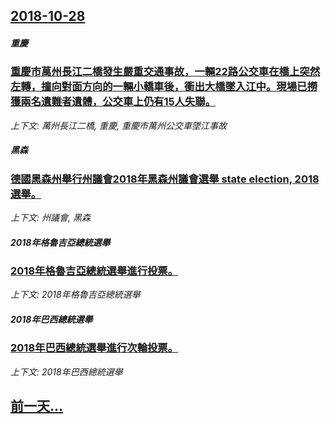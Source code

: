 ## [2018-10-28](/zh/news/2018/10/28/index.md)

##### 重慶
### [重慶市萬州長江二橋發生嚴重交通事故，一輛22路公交車在橋上突然左轉，撞向對面方向的一輛小轎車後，衝出大橋墜入江中。現場已撈獲兩名遺難者遺體，公交車上仍有15人失聯。 ](/zh/news/2018/10/28/重慶市萬州長江二橋發生嚴重交通事故-一輛22路公交車在橋上突然左轉-撞向對面方向的一輛小轎車後-衝出大橋墜入江中-現場已.md)
_上下文: 萬州長江二橋, 重慶, 重慶市萬州公交車墜江事故_

##### 黑森
### [德國黑森州舉行州議會2018年黑森州議會選舉 state election, 2018 選舉。 ](/zh/news/2018/10/28/德國黑森州舉行州議會2018年黑森州議會選舉-state-election-2018-選舉.md)
_上下文: 州議會, 黑森_

##### 2018年格魯吉亞總統選舉
### [2018年格魯吉亞總統選舉進行投票。 ](/zh/news/2018/10/28/2018年格魯吉亞總統選舉進行投票.md)
_上下文: 2018年格魯吉亞總統選舉_

##### 2018年巴西總統選舉
### [2018年巴西總統選舉進行次輪投票。 ](/zh/news/2018/10/28/2018年巴西總統選舉進行次輪投票.md)
_上下文: 2018年巴西總統選舉_

## [前一天...](/zh/news/2018/10/27/index.md)

